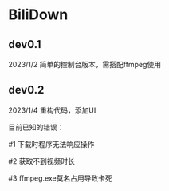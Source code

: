 # BiliDown

dev0.1
---

2023/1/2
简单的控制台版本，需搭配ffmpeg使用

dev0.2
---

2023/1/4
重构代码，添加UI

目前已知的错误：

#1 下载时程序无法响应操作

#2 获取不到视频时长

#3 ffmpeg.exe莫名占用导致卡死
